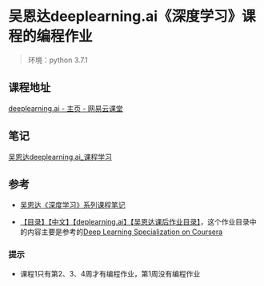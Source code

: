 # 吴恩达deeplearning.ai《深度学习》课程的编程作业
> 环境：python 3.7.1

## 课程地址
[deeplearning.ai - 主页 - 网易云课堂](https://study.163.com/provider/2001053000/index.htm)

## 笔记
[吴恩达deeplearning.ai_课程学习](https://www.jianshu.com/p/cfc72f675263)

## 参考
- [吴恩达《深度学习》系列课程笔记](https://github.com/bighuang624/Andrew-Ng-Deep-Learning-notes)

- [【目录】【中文】【deplearning.ai】【吴恩达课后作业目录】](https://blog.csdn.net/u013733326/article/details/79827273)，这个作业目录中的内容主要是参考的[Deep Learning Specialization on Coursera](https://github.com/Kulbear/deep-learning-coursera)

### 提示
- 课程1只有第2、3、4周才有编程作业，第1周没有编程作业